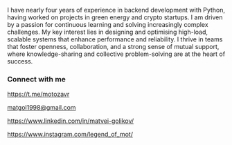 I have nearly four years of experience in backend development with Python, having
worked on projects in green energy and crypto startups. I am driven by a passion for
continuous learning and solving increasingly complex challenges. My key interest lies
in designing and optimising high-load, scalable systems that enhance performance
and reliability. I thrive in teams that foster openness, collaboration, and a strong sense
of mutual support, where knowledge-sharing and collective problem-solving are at the
heart of success. 


### Connect with me
https://t.me/motozavr


matgol1998@gmail.com

https://www.linkedin.com/in/matvei-golikov/

https://www.instagram.com/legend_of_mot/
